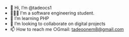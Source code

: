 - 👋 Hi, I’m @tadeocs1
- 👩🏻‍💻 I'm a software engineering student.
- 🌱 I’m learning PHP
- 💞️ I’m looking to collaborate on digital projects
- 📫 How to reach me
      ○Gmail: tadeoonem8@gmail.com

<!---
tadeocs1/tadeocs1 is a ✨ special ✨ repository because its `README.md` (this file) appears on your GitHub profile.
You can click the Preview link to take a look at your changes.
--->
